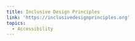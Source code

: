 ```yaml
---
title: Inclusive Design Principles
link: 'https://inclusivedesignprinciples.org'
topics:
  - Accessibility
---
```


